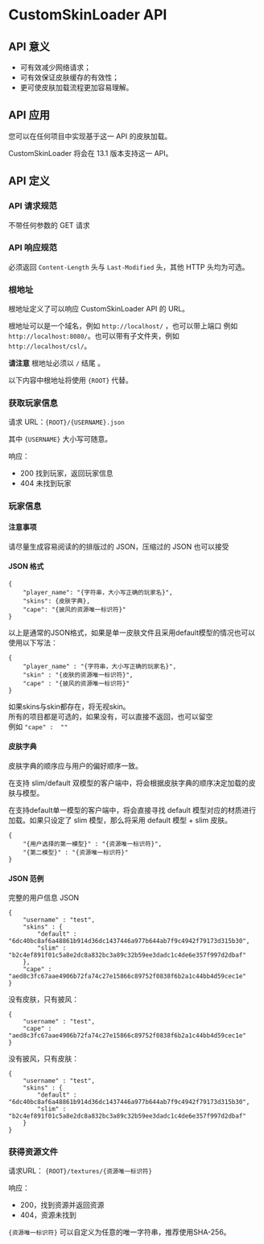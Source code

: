 # CustomSkinLoader API

## API 意义

- 可有效减少网络请求；
- 可有效保证皮肤缓存的有效性；
- 更可使皮肤加载流程更加容易理解。

## API 应用

您可以在任何项目中实现基于这一 API 的皮肤加载。

CustomSkinLoader 将会在 13.1 版本支持这一 API。

## API 定义

### API 请求规范

不带任何参数的 GET 请求

### API 响应规范

必须返回 `Content-Length` 头与 `Last-Modified` 头，其他 HTTP 头均为可选。

### 根地址

根地址定义了可以响应 CustomSkinLoader API 的 URL。

根地址可以是一个域名，例如 `http://localhost/` ，也可以带上端口 例如  `http://localhost:8080/`。也可以带有子文件夹，例如 `http://localhost/csl/`。

**请注意** 根地址必须以 `/` 结尾 。

以下内容中根地址将使用 `{ROOT}` 代替。

### 获取玩家信息

请求 URL：`{ROOT}/{USERNAME}.json`

其中 `{USERNAME}` 大小写可随意。

响应：

 - 200 找到玩家，返回玩家信息
 - 404 未找到玩家

### 玩家信息

#### 注意事项

请尽量生成容易阅读的的排版过的 JSON，压缩过的 JSON 也可以接受

#### JSON 格式
```
{
    "player_name": "{字符串，大小写正确的玩家名}",
    "skins": {皮肤字典},
    "cape": "{披风的资源唯一标识符}"
}
```
以上是通常的JSON格式，如果是单一皮肤文件且采用default模型的情况也可以使用以下写法：  
```
{
    "player_name" : "{字符串，大小写正确的玩家名}",
    "skin" : "{皮肤的资源唯一标识符}",
    "cape" : "{披风的资源唯一标识符}"
}
``` 

如果skins与skin都存在，将无视skin。    
所有的项目都是可选的，如果没有，可以直接不返回，也可以留空   
例如 `"cape" :  ""`

#### 皮肤字典

皮肤字典的顺序应与用户的偏好顺序一致。

在支持 slim/default 双模型的客户端中，将会根据皮肤字典的顺序决定加载的皮肤与模型。

在支持default单一模型的客户端中，将会直接寻找 default 模型对应的材质进行加载。如果只设定了 slim 模型，那么将采用 default 模型 + slim 皮肤。

```
{
    "{用户选择的第一模型}" : "{资源唯一标识符}",
    "{第二模型}" : "{资源唯一标识符}"
}
```

#### JSON 范例

完整的用户信息 JSON

```
{
    "username" : "test",
    "skins" : {
        "default" : "6dc40bc8af6a48861b914d36dc1437446a977b644ab7f9c4942f79173d315b30",
        "slim" : "b2c4ef891f01c5a8e2dc8a832bc3a89c32b59ee3dadc1c4de6e357f997d2dbaf"
    },
    "cape" : "aed8c3fc67aae4906b72fa74c27e15866c89752f0838f6b2a1c44bb4d59cec1e"
}
```

没有皮肤，只有披风：

```
{
    "username" : "test",
    "cape" : "aed8c3fc67aae4906b72fa74c27e15866c89752f0838f6b2a1c44bb4d59cec1e"
}
```

没有披风，只有皮肤：

```
{
    "username" : "test",
    "skins" : {
        "default" : "6dc40bc8af6a48861b914d36dc1437446a977b644ab7f9c4942f79173d315b30",
        "slim" : "b2c4ef891f01c5a8e2dc8a832bc3a89c32b59ee3dadc1c4de6e357f997d2dbaf"
    }
}
```

### 获得资源文件

请求URL： `{ROOT}/textures/{资源唯一标识符}`

响应：

 - 200，找到资源并返回资源
 - 404，资源未找到

`{资源唯一标识符}` 可以自定义为任意的唯一字符串，推荐使用SHA-256。
